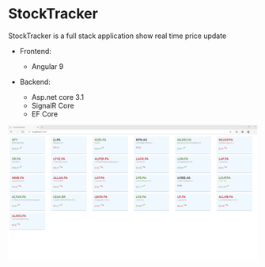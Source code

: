 # StockTracker
StockTracker is a full stack application show real time price update 

- Frontend:
  - Angular 9

- Backend:
  - Asp.net core 3.1 
  - SignalR Core 
  - EF Core
  
  
![](screenshot.png)
